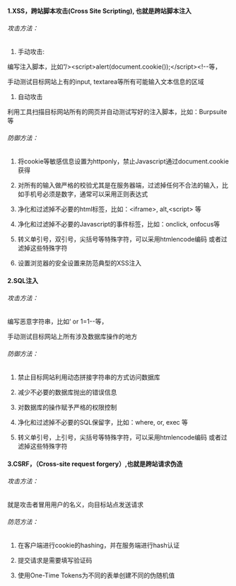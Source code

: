 #### 1.XSS，跨站脚本攻击\(Cross Site Scripting\), 也就是跨站脚本注入

###### 攻击方法：

1. 手动攻击:

编写注入脚本，比如”/&gt;&lt;script&gt;alert\(document.cookie\(\)\);&lt;/script&gt;&lt;!--等，

手动测试目标网站上有的input, textarea等所有可能输入文本信息的区域

1. 自动攻击

利用工具扫描目标网站所有的网页并自动测试写好的注入脚本，比如：Burpsuite等

###### 防御方法：

1. 将cookie等敏感信息设置为httponly，禁止Javascript通过document.cookie获得

2. 对所有的输入做严格的校验尤其是在服务器端，过滤掉任何不合法的输入，比如手机号必须是数字，通常可以采用正则表达式

3. 净化和过滤掉不必要的html标签，比如：&lt;iframe&gt;, alt,&lt;script&gt; 等

4. 净化和过滤掉不必要的Javascript的事件标签，比如：onclick, onfocus等

5. 转义单引号，双引号，尖括号等特殊字符，可以采用htmlencode编码 或者过滤掉这些特殊字符

6. 设置浏览器的安全设置来防范典型的XSS注入

#### 2.SQL注入

###### 攻击方法：

编写恶意字符串，比如‘ or  1=1--等，

手动测试目标网站上所有涉及数据库操作的地方

###### 防御方法：

1. 禁止目标网站利用动态拼接字符串的方式访问数据库

2. 减少不必要的数据库抛出的错误信息

3. 对数据库的操作赋予严格的权限控制

4. 净化和过滤掉不必要的SQL保留字，比如：where, or, exec 等

5. 转义单引号，上引号，尖括号等特殊字符，可以采用htmlencode编码 或者过滤掉这些特殊字符

#### 3.CSRF，（Cross-site request forgery）,也就是跨站请求伪造

###### 攻击方法：

就是攻击者冒用用户的名义，向目标站点发送请求

###### 防范方法：

1. 在客户端进行cookie的hashing，并在服务端进行hash认证

2. 提交请求是需要填写验证码

3. 使用One-Time Tokens为不同的表单创建不同的伪随机值



